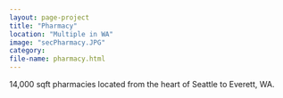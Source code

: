 ```yaml
---
layout: page-project
title: "Pharmacy"
location: "Multiple in WA"
image: "secPharmacy.JPG"
category:
file-name: pharmacy.html
---
```

14,000 sqft pharmacies located from the heart of Seattle to Everett, WA.  
